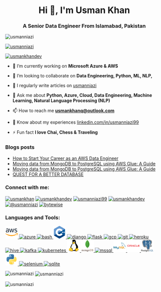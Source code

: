 <h1 align="center">Hi 👋, I'm Usman Khan</h1>
<h3 align="center">A Senior Data Engineer From Islamabad, Pakistan</h3>

<p align="left"> <img src="https://komarev.com/ghpvc/?username=usmanniazi&label=Profile%20views&color=0e75b6&style=flat" alt="usmanniazi" /> </p>

<p align="left"> <a href="https://github.com/ryo-ma/github-profile-trophy"><img src="https://github-profile-trophy.vercel.app/?username=usmanniazi" alt="usmanniazi" /></a> </p>

<p align="left"> <a href="https://twitter.com/usmankhandev" target="blank"><img src="https://img.shields.io/twitter/follow/usmankhandev?logo=twitter&style=for-the-badge" alt="usmankhandev" /></a> </p>

- 🔭 I’m currently working on **Microsoft Azure & AWS**

- 👯 I’m looking to collaborate on **Data Engineering, Python, ML, NLP,**

- 📝 I regularly write articles on [usmanniazi](usmanniazi)

- 💬 Ask me about **Python, Azure, Cloud, Data Engineering, Machine Learning, Natural Language Processing (NLP)**

- 📫 How to reach me **usmankhanq@outlook.com**

- 📄 Know about my experiences [linkedin.com/in/usmanniazi99](linkedin.com/in/usmanniazi99)

- ⚡ Fun fact **I love Chai, Chess & Traveling**

### Blogs posts
<!-- BLOG-POST-LIST:START -->
- [How to Start Your Career as an AWS Data Engineer](https://towardsaws.com/how-to-start-your-career-as-an-aws-data-engineer-8c04ba3159e4?source=rss-7a69e0c746be------2)
- [Moving data from MongoDB to PostgreSQL using AWS Glue: A Guide](https://dev.to/usmankhan/moving-data-from-mongodb-to-postgresql-using-aws-glue-a-guide-43gn)
- [Moving data from MongoDB to PostgreSQL using AWS Glue: A Guide](https://usmanniazi.medium.com/moving-data-from-mongodb-to-postgresql-using-aws-glue-a-guide-3b1c196b4ec8?source=rss-7a69e0c746be------2)
- [QUEST FOR A BETTER DATABASE](https://usmanniazi.medium.com/quest-for-a-better-database-65bce2e432d6?source=rss-7a69e0c746be------2)
<!-- BLOG-POST-LIST:END -->

<h3 align="left">Connect with me:</h3>
<p align="left">
<a href="https://dev.to/usmankhan" target="blank"><img align="center" src="https://raw.githubusercontent.com/rahuldkjain/github-profile-readme-generator/master/src/images/icons/Social/devto.svg" alt="usmankhan" height="30" width="40" /></a>
<a href="https://twitter.com/usmankhandev" target="blank"><img align="center" src="https://raw.githubusercontent.com/rahuldkjain/github-profile-readme-generator/master/src/images/icons/Social/twitter.svg" alt="usmankhandev" height="30" width="40" /></a>
<a href="https://linkedin.com/in/usmanniazi99" target="blank"><img align="center" src="https://raw.githubusercontent.com/rahuldkjain/github-profile-readme-generator/master/src/images/icons/Social/linked-in-alt.svg" alt="usmanniazi99" height="30" width="40" /></a>
<a href="https://instagram.com/usmankhandev" target="blank"><img align="center" src="https://raw.githubusercontent.com/rahuldkjain/github-profile-readme-generator/master/src/images/icons/Social/instagram.svg" alt="usmankhandev" height="30" width="40" /></a>
<a href="https://medium.com/@usmanniazi" target="blank"><img align="center" src="https://raw.githubusercontent.com/rahuldkjain/github-profile-readme-generator/master/src/images/icons/Social/medium.svg" alt="@usmanniazi" height="30" width="40" /></a>
<a href="https://www.youtube.com/c/bytewise" target="blank"><img align="center" src="https://raw.githubusercontent.com/rahuldkjain/github-profile-readme-generator/master/src/images/icons/Social/youtube.svg" alt="bytewise" height="30" width="40" /></a>
</p>

<h3 align="left">Languages and Tools:</h3>
<p align="left"> <a href="https://aws.amazon.com" target="_blank" rel="noreferrer"> <img src="https://raw.githubusercontent.com/devicons/devicon/master/icons/amazonwebservices/amazonwebservices-original-wordmark.svg" alt="aws" width="40" height="40"/> </a> <a href="https://azure.microsoft.com/en-in/" target="_blank" rel="noreferrer"> <img src="https://www.vectorlogo.zone/logos/microsoft_azure/microsoft_azure-icon.svg" alt="azure" width="40" height="40"/> </a> <a href="https://www.gnu.org/software/bash/" target="_blank" rel="noreferrer"> <img src="https://www.vectorlogo.zone/logos/gnu_bash/gnu_bash-icon.svg" alt="bash" width="40" height="40"/> </a> <a href="https://www.w3schools.com/cpp/" target="_blank" rel="noreferrer"> <img src="https://raw.githubusercontent.com/devicons/devicon/master/icons/cplusplus/cplusplus-original.svg" alt="cplusplus" width="40" height="40"/> </a> <a href="https://www.djangoproject.com/" target="_blank" rel="noreferrer"> <img src="https://cdn.worldvectorlogo.com/logos/django.svg" alt="django" width="40" height="40"/> </a> <a href="https://flask.palletsprojects.com/" target="_blank" rel="noreferrer"> <img src="https://www.vectorlogo.zone/logos/pocoo_flask/pocoo_flask-icon.svg" alt="flask" width="40" height="40"/> </a> <a href="https://cloud.google.com" target="_blank" rel="noreferrer"> <img src="https://www.vectorlogo.zone/logos/google_cloud/google_cloud-icon.svg" alt="gcp" width="40" height="40"/> </a> <a href="https://git-scm.com/" target="_blank" rel="noreferrer"> <img src="https://www.vectorlogo.zone/logos/git-scm/git-scm-icon.svg" alt="git" width="40" height="40"/> </a> <a href="https://heroku.com" target="_blank" rel="noreferrer"> <img src="https://www.vectorlogo.zone/logos/heroku/heroku-icon.svg" alt="heroku" width="40" height="40"/> </a> <a href="https://hive.apache.org/" target="_blank" rel="noreferrer"> <img src="https://www.vectorlogo.zone/logos/apache_hive/apache_hive-icon.svg" alt="hive" width="40" height="40"/> </a> <a href="https://kafka.apache.org/" target="_blank" rel="noreferrer"> <img src="https://www.vectorlogo.zone/logos/apache_kafka/apache_kafka-icon.svg" alt="kafka" width="40" height="40"/> </a> <a href="https://kubernetes.io" target="_blank" rel="noreferrer"> <img src="https://www.vectorlogo.zone/logos/kubernetes/kubernetes-icon.svg" alt="kubernetes" width="40" height="40"/> </a> <a href="https://www.linux.org/" target="_blank" rel="noreferrer"> <img src="https://raw.githubusercontent.com/devicons/devicon/master/icons/linux/linux-original.svg" alt="linux" width="40" height="40"/> </a> <a href="https://www.mongodb.com/" target="_blank" rel="noreferrer"> <img src="https://raw.githubusercontent.com/devicons/devicon/master/icons/mongodb/mongodb-original-wordmark.svg" alt="mongodb" width="40" height="40"/> </a> <a href="https://www.microsoft.com/en-us/sql-server" target="_blank" rel="noreferrer"> <img src="https://www.svgrepo.com/show/303229/microsoft-sql-server-logo.svg" alt="mssql" width="40" height="40"/> </a> <a href="https://www.mysql.com/" target="_blank" rel="noreferrer"> <img src="https://raw.githubusercontent.com/devicons/devicon/master/icons/mysql/mysql-original-wordmark.svg" alt="mysql" width="40" height="40"/> </a> <a href="https://www.oracle.com/" target="_blank" rel="noreferrer"> <img src="https://raw.githubusercontent.com/devicons/devicon/master/icons/oracle/oracle-original.svg" alt="oracle" width="40" height="40"/> </a> <a href="https://www.postgresql.org" target="_blank" rel="noreferrer"> <img src="https://raw.githubusercontent.com/devicons/devicon/master/icons/postgresql/postgresql-original-wordmark.svg" alt="postgresql" width="40" height="40"/> </a> <a href="https://www.python.org" target="_blank" rel="noreferrer"> <img src="https://raw.githubusercontent.com/devicons/devicon/master/icons/python/python-original.svg" alt="python" width="40" height="40"/> </a> <a href="https://www.selenium.dev" target="_blank" rel="noreferrer"> <img src="https://raw.githubusercontent.com/detain/svg-logos/780f25886640cef088af994181646db2f6b1a3f8/svg/selenium-logo.svg" alt="selenium" width="40" height="40"/> </a> <a href="https://www.sqlite.org/" target="_blank" rel="noreferrer"> <img src="https://www.vectorlogo.zone/logos/sqlite/sqlite-icon.svg" alt="sqlite" width="40" height="40"/> </a> </p>

<p><img align="left" src="https://github-readme-stats.vercel.app/api/top-langs?username=usmanniazi&show_icons=true&locale=en&layout=compact" alt="usmanniazi" /></p>

<p>&nbsp;<img align="center" src="https://github-readme-stats.vercel.app/api?username=usmanniazi&show_icons=true&locale=en" alt="usmanniazi" /></p>

<p><img align="center" src="https://github-readme-streak-stats.herokuapp.com/?user=usmanniazi&" alt="usmanniazi" /></p>

